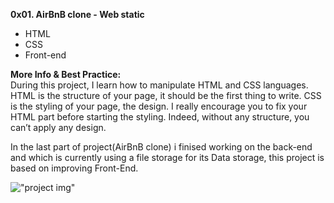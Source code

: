 **0x01. AirBnB clone - Web static**

* HTML
* CSS
* Front-end

**More Info & Best Practice:**    
During this project, I learn how to manipulate HTML and CSS languages. HTML is the structure of your page, it should be the first thing to write. CSS is the styling of your page, the design. I really encourage you to fix your HTML part before starting the styling. Indeed, without any structure, you can’t apply any design.

In the last part of project(AirBnB clone) i finised working on the back-end and which is currently using a file storage for its Data storage, this project is based on improving Front-End.

!["project img"](https://s3.amazonaws.com/intranet-projects-files/concepts/74/hbnb_step1.png)
